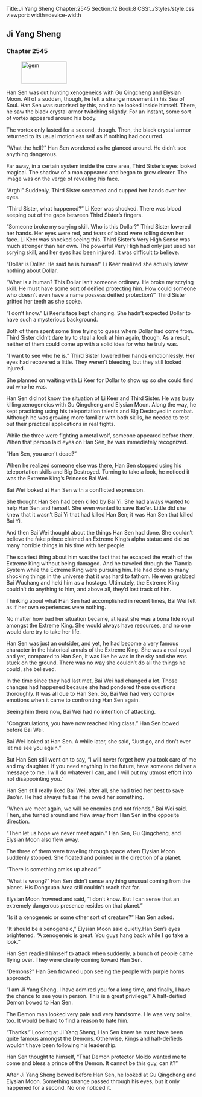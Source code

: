 Title:Ji Yang Sheng 
Chapter:2545 
Section:12 
Book:8 
CSS:../Styles/style.css 
viewport: width=device-width
  
## Ji Yang Sheng
### Chapter 2545
  
<figure>
	<img src="../Images/gem.gif" alt="gem" id="gem" width="120" height="60" />
</figure>
  

  
Han Sen was out hunting xenogeneics with Gu Qingcheng and Elysian Moon. All of a sudden, though, he felt a strange movement in his Sea of Soul. Han Sen was surprised by this, and so he looked inside himself. There, he saw the black crystal armor twitching slightly. For an instant, some sort of vortex appeared around his body.

The vortex only lasted for a second, though. Then, the black crystal armor returned to its usual motionless self as if nothing had occurred.

“What the hell?” Han Sen wondered as he glanced around. He didn’t see anything dangerous.

Far away, in a certain system inside the core area, Third Sister’s eyes looked magical. The shadow of a man appeared and began to grow clearer. The image was on the verge of revealing his face.

“Argh!” Suddenly, Third Sister screamed and cupped her hands over her eyes.

“Third Sister, what happened?” Li Keer was shocked. There was blood seeping out of the gaps between Third Sister’s fingers.

“Someone broke my scrying skill. Who is this Dollar?” Third Sister lowered her hands. Her eyes were red, and tears of blood were rolling down her face. Li Keer was shocked seeing this. Third Sister’s Very High Sense was much stronger than her own. The powerful Very High had only just used her scrying skill, and her eyes had been injured. It was difficult to believe.

“Dollar is Dollar. He said he is human!” Li Keer realized she actually knew nothing about Dollar.

“What is a human? This Dollar isn’t someone ordinary. He broke my scrying skill. He must have some sort of deified protecting him. How could someone who doesn’t even have a name possess deified protection?” Third Sister gritted her teeth as she spoke.

“I don’t know.” Li Keer’s face kept changing. She hadn’t expected Dollar to have such a mysterious background.

Both of them spent some time trying to guess where Dollar had come from. Third Sister didn’t dare try to steal a look at him again, though. As a result, neither of them could come up with a solid idea for who he truly was.

“I want to see who he is.” Third Sister lowered her hands emotionlessly. Her eyes had recovered a little. They weren’t bleeding, but they still looked injured.

She planned on waiting with Li Keer for Dollar to show up so she could find out who he was.

Han Sen did not know the situation of Li Keer and Third Sister. He was busy killing xenogeneics with Gu Qingcheng and Elysian Moon. Along the way, he kept practicing using his teleportation talents and Big Destroyed in combat. Although he was growing more familiar with both skills, he needed to test out their practical applications in real fights.

While the three were fighting a metal wolf, someone appeared before them. When that person laid eyes on Han Sen, he was immediately recognized.

“Han Sen, you aren’t dead?”

When he realized someone else was there, Han Sen stopped using his teleportation skills and Big Destroyed. Turning to take a look, he noticed it was the Extreme King’s Princess Bai Wei.

Bai Wei looked at Han Sen with a conflicted expression.

She thought Han Sen had been killed by Bai Yi. She had always wanted to help Han Sen and herself. She even wanted to save Bao’er. Little did she knew that it wasn’t Bai Yi that had killed Han Sen; it was Han Sen that killed Bai Yi.

And then Bai Wei thought about the things Han Sen had done. She couldn’t believe the fake prince claimed an Extreme King’s alpha statue and did so many horrible things in his time with her people.

The scariest thing about him was the fact that he escaped the wrath of the Extreme King without being damaged. And he traveled through the Tianxia System while the Extreme King were pursuing him. He had done so many shocking things in the universe that it was hard to fathom. He even grabbed Bai Wuchang and held him as a hostage. Ultimately, the Extreme King couldn’t do anything to him, and above all, they’d lost track of him.

Thinking about what Han Sen had accomplished in recent times, Bai Wei felt as if her own experiences were nothing.

No matter how bad her situation became, at least she was a bona fide royal amongst the Extreme King. She would always have resources, and no one would dare try to take her life.

Han Sen was just an outsider, and yet, he had become a very famous character in the historical annals of the Extreme King. She was a real royal and yet, compared to Han Sen, it was like he was in the sky and she was stuck on the ground. There was no way she couldn’t do all the things he could, she believed.

In the time since they had last met, Bai Wei had changed a lot. Those changes had happened because she had pondered these questions thoroughly. It was all due to Han Sen. So, Bai Wei had very complex emotions when it came to confronting Han Sen again.

Seeing him there now, Bai Wei had no intention of attacking.

“Congratulations, you have now reached King class.” Han Sen bowed before Bai Wei.

Bai Wei looked at Han Sen. A while later, she said, “Just go, and don’t ever let me see you again.”

But Han Sen still went on to say, “I will never forget how you took care of me and my daughter. If you need anything in the future, have someone deliver a message to me. I will do whatever I can, and I will put my utmost effort into not disappointing you.”

Han Sen still really liked Bai Wei; after all, she had tried her best to save Bao’er. He had always felt as if he owed her something.

“When we meet again, we will be enemies and not friends,” Bai Wei said. Then, she turned around and flew away from Han Sen in the opposite direction.

“Then let us hope we never meet again.” Han Sen, Gu Qingcheng, and Elysian Moon also flew away.

The three of them were traveling through space when Elysian Moon suddenly stopped. She floated and pointed in the direction of a planet.

“There is something amiss up ahead.”

“What is wrong?” Han Sen didn’t sense anything unusual coming from the planet. His Dongxuan Area still couldn’t reach that far.

Elysian Moon frowned and said, “I don’t know. But I can sense that an extremely dangerous presence resides on that planet.”

“Is it a xenogeneic or some other sort of creature?” Han Sen asked.

“It should be a xenogeneic,” Elysian Moon said quietly.Han Sen’s eyes brightened. “A xenogeneic is great. You guys hang back while I go take a look.”

Han Sen readied himself to attack when suddenly, a bunch of people came flying over. They were clearly coming toward Han Sen.

“Demons?” Han Sen frowned upon seeing the people with purple horns approach.

“I am Ji Yang Sheng. I have admired you for a long time, and finally, I have the chance to see you in person. This is a great privilege.” A half-deified Demon bowed to Han Sen.

The Demon man looked very pale and very handsome. He was very polite, too. It would be hard to find a reason to hate him.

“Thanks.” Looking at Ji Yang Sheng, Han Sen knew he must have been quite famous amongst the Demons. Otherwise, Kings and half-deifieds wouldn’t have been following his leadership.

Han Sen thought to himself, “That Demon protector Moldo wanted me to come and bless a prince of the Demon. It cannot be this guy, can it?”

After Ji Yang Sheng bowed before Han Sen, he looked at Gu Qingcheng and Elysian Moon. Something strange passed through his eyes, but it only happened for a second. No one noticed it.